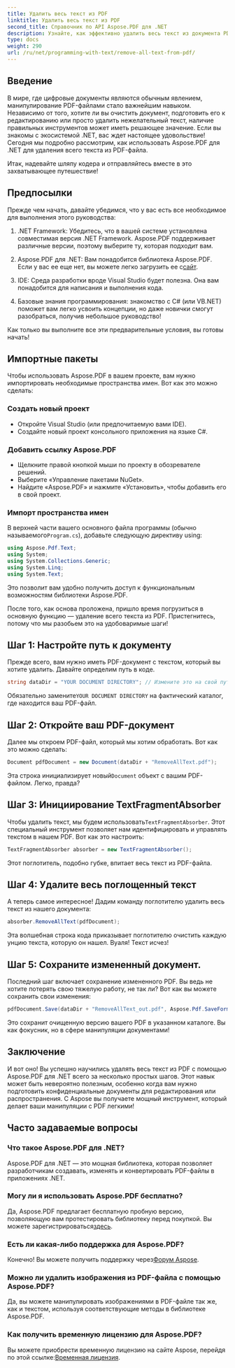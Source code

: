 ```yaml
---
title: Удалить весь текст из PDF
linktitle: Удалить весь текст из PDF
second_title: Справочник по API Aspose.PDF для .NET
description: Узнайте, как эффективно удалить весь текст из документа PDF с помощью Aspose.PDF для .NET. Следуйте нашему простому руководству, чтобы освоить манипуляции с PDF.
type: docs
weight: 290
url: /ru/net/programming-with-text/remove-all-text-from-pdf/
---
```

## Введение

В мире, где цифровые документы являются обычным явлением, манипулирование PDF-файлами стало важнейшим навыком. Независимо от того, хотите ли вы очистить документ, подготовить его к редактированию или просто удалить нежелательный текст, наличие правильных инструментов может иметь решающее значение. Если вы знакомы с экосистемой .NET, вас ждет настоящее удовольствие! Сегодня мы подробно рассмотрим, как использовать Aspose.PDF для .NET для удаления всего текста из PDF-файла. 

Итак, надевайте шляпу кодера и отправляйтесь вместе в это захватывающее путешествие!

## Предпосылки

Прежде чем начать, давайте убедимся, что у вас есть все необходимое для выполнения этого руководства:

1. .NET Framework: Убедитесь, что в вашей системе установлена совместимая версия .NET Framework. Aspose.PDF поддерживает различные версии, поэтому выберите ту, которая подходит вам.
   
2. Aspose.PDF для .NET: Вам понадобится библиотека Aspose.PDF. Если у вас ее еще нет, вы можете легко загрузить ее с[сайт](https://releases.aspose.com/pdf/net/).

3. IDE: Среда разработки вроде Visual Studio будет полезна. Она вам понадобится для написания и выполнения кода.

4. Базовые знания программирования: знакомство с C# (или VB.NET) поможет вам легко усвоить концепции, но даже новички смогут разобраться, получив небольшое руководство!

Как только вы выполните все эти предварительные условия, вы готовы начать!

## Импортные пакеты

Чтобы использовать Aspose.PDF в вашем проекте, вам нужно импортировать необходимые пространства имен. Вот как это можно сделать:

### Создать новый проект

- Откройте Visual Studio (или предпочитаемую вами IDE).
- Создайте новый проект консольного приложения на языке C#.

### Добавить ссылку Aspose.PDF

- Щелкните правой кнопкой мыши по проекту в обозревателе решений.
- Выберите «Управление пакетами NuGet».
- Найдите «Aspose.PDF» и нажмите «Установить», чтобы добавить его в свой проект.

### Импорт пространства имен

 В верхней части вашего основного файла программы (обычно называемого`Program.cs`), добавьте следующую директиву using:

```csharp
using Aspose.Pdf.Text;
using System;
using System.Collections.Generic;
using System.Linq;
using System.Text;
```

Это позволит вам удобно получить доступ к функциональным возможностям библиотеки Aspose.PDF.

После того, как основа проложена, пришло время погрузиться в основную функцию — удаление всего текста из PDF. Пристегнитесь, потому что мы разобьем это на удобоваримые шаги!

## Шаг 1: Настройте путь к документу 

Прежде всего, вам нужно иметь PDF-документ с текстом, который вы хотите удалить. Давайте определим путь в коде.

```csharp
string dataDir = "YOUR DOCUMENT DIRECTORY"; // Измените это на свой путь
```

 Обязательно замените`YOUR DOCUMENT DIRECTORY` на фактический каталог, где находится ваш PDF-файл.

## Шаг 2: Откройте ваш PDF-документ

Далее мы откроем PDF-файл, который мы хотим обработать. Вот как это можно сделать:

```csharp
Document pdfDocument = new Document(dataDir + "RemoveAllText.pdf");
```

 Эта строка инициализирует новый`Document` объект с вашим PDF-файлом. Легко, правда?

## Шаг 3: Инициирование TextFragmentAbsorber

 Чтобы удалить текст, мы будем использовать`TextFragmentAbsorber`. Этот специальный инструмент позволяет нам идентифицировать и управлять текстом в нашем PDF. Вот как это настроить:

```csharp
TextFragmentAbsorber absorber = new TextFragmentAbsorber();
```

Этот поглотитель, подобно губке, впитает весь текст из PDF-файла.

## Шаг 4: Удалите весь поглощенный текст

А теперь самое интересное! Дадим команду поглотителю удалить весь текст из нашего документа:

```csharp
absorber.RemoveAllText(pdfDocument);
```

Эта волшебная строка кода приказывает поглотителю очистить каждую унцию текста, которую он нашел. Вуаля! Текст исчез!

## Шаг 5: Сохраните измененный документ.

Последний шаг включает сохранение измененного PDF. Вы ведь не хотите потерять свою тяжелую работу, не так ли? Вот как вы можете сохранить свои изменения:

```csharp
pdfDocument.Save(dataDir + "RemoveAllText_out.pdf", Aspose.Pdf.SaveFormat.Pdf);
```

Это сохранит очищенную версию вашего PDF в указанном каталоге. Вы как фокусник, но в сфере манипуляции документами!

## Заключение

И вот оно! Вы успешно научились удалять весь текст из PDF с помощью Aspose.PDF для .NET всего за несколько простых шагов. Этот навык может быть невероятно полезным, особенно когда вам нужно подготовить конфиденциальные документы для редактирования или распространения. С Aspose вы получаете мощный инструмент, который делает ваши манипуляции с PDF легкими!

## Часто задаваемые вопросы

### Что такое Aspose.PDF для .NET?
Aspose.PDF для .NET — это мощная библиотека, которая позволяет разработчикам создавать, изменять и конвертировать PDF-файлы в приложениях .NET.

### Могу ли я использовать Aspose.PDF бесплатно?
Да, Aspose.PDF предлагает бесплатную пробную версию, позволяющую вам протестировать библиотеку перед покупкой. Вы можете зарегистрироваться[здесь](https://releases.aspose.com/).

### Есть ли какая-либо поддержка для Aspose.PDF?
 Конечно! Вы можете получить поддержку через[Форум Aspose](https://forum.aspose.com/c/pdf/10).

### Можно ли удалить изображения из PDF-файла с помощью Aspose.PDF?
Да, вы можете манипулировать изображениями в PDF-файле так же, как и текстом, используя соответствующие методы в библиотеке Aspose.PDF.

### Как получить временную лицензию для Aspose.PDF?
 Вы можете приобрести временную лицензию на сайте Aspose, перейдя по этой ссылке:[Временная лицензия](https://purchase.aspose.com/temporary-license/).